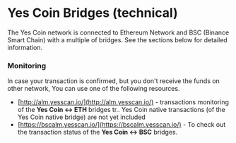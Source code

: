 # Yes Coin Bridges \(technical\)

The Yes Coin network is connected to Ethereum Network and BSC \(Binance Smart Chain\) with a multiple of bridges. See the sections below for detailed information.

### Monitoring

In case your transaction is confirmed, but you don't receive the funds on other network, You can use one of the following resources.

* [http://alm.yesscan.io/](http://alm.yesscan.io/) - transactions monitoring of the **Yes Coin &lt;-&gt; ETH** bridges tr.. Yes Coin native transactions \(of the Yes Coin native bridge\) are not yet included
* [https://bscalm.yesscan.io/](https://bscalm.yesscan.io/) - To check out the transaction status of the **Yes Coin &lt;-&gt; BSC** bridges.

